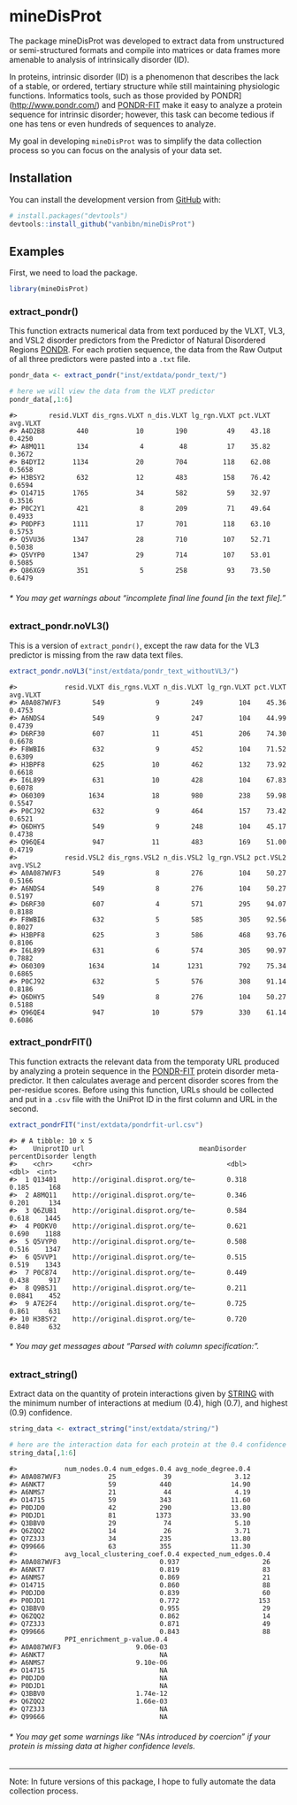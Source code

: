 <!-- README.md is generated from README.Rmd. Please edit that file -->

mineDisProt
===========

The package mineDisProt was developed to extract data from unstructured
or semi-structured formats and compile into matrices or data frames more
amenable to analysis of intrinsically disorder (ID).

In proteins, intrinsic disorder (ID) is a phenomenon that describes the
lack of a stable, or ordered, tertiary structure while still maintaining
physiologic functions. Informatics tools, such as those provided by
PONDR\](<a href="http://www.pondr.com/" class="uri">http://www.pondr.com/</a>)
and [PONDR-FIT](http://original.disprot.org/pondr-fit.php) make it easy
to analyze a protein sequence for intrinsic disorder; however, this task
can become tedious if one has tens or even hundreds of sequences to
analyze.

My goal in developing `mineDisProt` was to simplify the data collection
process so you can focus on the analysis of your data set.

Installation
------------

You can install the development version from
[GitHub](https://github.com/) with:

``` r
# install.packages("devtools")
devtools::install_github("vanbibn/mineDisProt")
```

Examples
--------

First, we need to load the package.

``` r
library(mineDisProt)
```

### extract\_pondr()

This function extracts numerical data from text porduced by the VLXT,
VL3, and VSL2 disorder predictors from the Predictor of Natural
Disordered Regions [PONDR](http://www.pondr.com/). For each protien
sequence, the data from the Raw Output of all three predictors were
pasted into a `.txt` file.

``` r
pondr_data <- extract_pondr("inst/extdata/pondr_text/")

# here we will view the data from the VLXT predictor
pondr_data[,1:6]
```

    #>        resid.VLXT dis_rgns.VLXT n_dis.VLXT lg_rgn.VLXT pct.VLXT avg.VLXT
    #> A4D2B8        440            10        190          49    43.18   0.4250
    #> A8MQ11        134             4         48          17    35.82   0.3672
    #> B4DYI2       1134            20        704         118    62.08   0.5658
    #> H3BSY2        632            12        483         158    76.42   0.6594
    #> O14715       1765            34        582          59    32.97   0.3516
    #> P0C2Y1        421             8        209          71    49.64   0.4933
    #> P0DPF3       1111            17        701         118    63.10   0.5753
    #> Q5VU36       1347            28        710         107    52.71   0.5038
    #> Q5VYP0       1347            29        714         107    53.01   0.5085
    #> Q86XG9        351             5        258          93    73.50   0.6479

###### \* You may get warnings about “incomplete final line found \[in the text file\].”

### extract\_pondr.noVL3()

This is a version of `extract_pondr()`, except the raw data for the VL3
predictor is missing from the raw data text files.

``` r
extract_pondr.noVL3("inst/extdata/pondr_text_withoutVL3/")
```

    #>            resid.VLXT dis_rgns.VLXT n_dis.VLXT lg_rgn.VLXT pct.VLXT avg.VLXT
    #> A0A087WVF3        549             9        249         104    45.36   0.4753
    #> A6NDS4            549             9        247         104    44.99   0.4739
    #> D6RF30            607            11        451         206    74.30   0.6678
    #> F8WBI6            632             9        452         104    71.52   0.6309
    #> H3BPF8            625            10        462         132    73.92   0.6618
    #> I6L899            631            10        428         104    67.83   0.6078
    #> O60309           1634            18        980         238    59.98   0.5547
    #> P0CJ92            632             9        464         157    73.42   0.6521
    #> Q6DHY5            549             9        248         104    45.17   0.4738
    #> Q96QE4            947            11        483         169    51.00   0.4719
    #>            resid.VSL2 dis_rgns.VSL2 n_dis.VSL2 lg_rgn.VSL2 pct.VSL2 avg.VSL2
    #> A0A087WVF3        549             8        276         104    50.27   0.5166
    #> A6NDS4            549             8        276         104    50.27   0.5197
    #> D6RF30            607             4        571         295    94.07   0.8188
    #> F8WBI6            632             5        585         305    92.56   0.8027
    #> H3BPF8            625             3        586         468    93.76   0.8106
    #> I6L899            631             6        574         305    90.97   0.7882
    #> O60309           1634            14       1231         792    75.34   0.6865
    #> P0CJ92            632             5        576         308    91.14   0.8186
    #> Q6DHY5            549             8        276         104    50.27   0.5188
    #> Q96QE4            947            10        579         330    61.14   0.6086

### extract\_pondrFIT()

This function extracts the relevant data from the temporaty URL produced
by analyzing a protein sequence in the
[PONDR-FIT](http://original.disprot.org/pondr-fit.php) protein disorder
meta-predictor. It then calculates average and percent disorder scores
from the per-residue scores. Before using this function, URLs should be
collected and put in a `.csv` file with the UniProt ID in the first
column and URL in the second.

``` r
extract_pondrFIT("inst/extdata/pondrfit-url.csv")
```

    #> # A tibble: 10 x 5
    #>    UniprotID url                             meanDisorder percentDisorder length
    #>    <chr>     <chr>                                  <dbl>           <dbl>  <int>
    #>  1 Q13401    http://original.disprot.org/te~        0.318          0.185     168
    #>  2 A8MQ11    http://original.disprot.org/te~        0.346          0.201     134
    #>  3 Q6ZUB1    http://original.disprot.org/te~        0.584          0.618    1445
    #>  4 P0DKV0    http://original.disprot.org/te~        0.621          0.690    1188
    #>  5 Q5VYP0    http://original.disprot.org/te~        0.508          0.516    1347
    #>  6 Q5VVP1    http://original.disprot.org/te~        0.515          0.519    1343
    #>  7 P0C874    http://original.disprot.org/te~        0.449          0.438     917
    #>  8 Q9BSJ1    http://original.disprot.org/te~        0.211          0.0841    452
    #>  9 A7E2F4    http://original.disprot.org/te~        0.725          0.861     631
    #> 10 H3BSY2    http://original.disprot.org/te~        0.720          0.840     632

###### \* You may get messages about “Parsed with column specification:”.

### extract\_string()

Extract data on the quantity of protein interactions given by
[STRING](https://string-db.org/) with the minimum number of interactions
at medium (0.4), high (0.7), and highest (0.9) confidence.

``` r
string_data <- extract_string("inst/extdata/string/")

# here are the interaction data for each protein at the 0.4 confidence level
string_data[,1:6]
```

    #>            num_nodes.0.4 num_edges.0.4 avg_node_degree.0.4
    #> A0A087WVF3            25            39                3.12
    #> A6NKT7                59           440               14.90
    #> A6NMS7                21            44                4.19
    #> O14715                59           343               11.60
    #> P0DJD0                42           290               13.80
    #> P0DJD1                81          1373               33.90
    #> Q3BBV0                29            74                5.10
    #> Q6ZQQ2                14            26                3.71
    #> Q7Z3J3                34           235               13.80
    #> Q99666                63           355               11.30
    #>            avg_local_clustering_coef.0.4 expected_num_edges.0.4
    #> A0A087WVF3                         0.937                     26
    #> A6NKT7                             0.819                     83
    #> A6NMS7                             0.869                     21
    #> O14715                             0.860                     88
    #> P0DJD0                             0.839                     60
    #> P0DJD1                             0.772                    153
    #> Q3BBV0                             0.955                     29
    #> Q6ZQQ2                             0.862                     14
    #> Q7Z3J3                             0.871                     49
    #> Q99666                             0.843                     88
    #>            PPI_enrichment_p-value.0.4
    #> A0A087WVF3                   9.06e-03
    #> A6NKT7                             NA
    #> A6NMS7                       9.10e-06
    #> O14715                             NA
    #> P0DJD0                             NA
    #> P0DJD1                             NA
    #> Q3BBV0                       1.74e-12
    #> Q6ZQQ2                       1.66e-03
    #> Q7Z3J3                             NA
    #> Q99666                             NA

###### \* You may get some warnings like “NAs introduced by coercion” if your protein is missing data at higher confidence levels.

------------------------------------------------------------------------

Note: In future versions of this package, I hope to fully automate the
data collection process.
